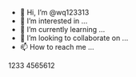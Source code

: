 - 👋 Hi, I’m @wq123313
- 👀 I’m interested in ...
- 🌱 I’m currently learning ...
- 💞️ I’m looking to collaborate on ...
- 📫 How to reach me ...

<!---
wq123313/wq123313 is a ✨ special ✨ repository because its `README.md` (this file) appears on your GitHub profile.
You can click the Preview link to take a look at your changes.
--->



1233
4565612
